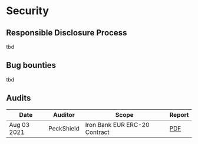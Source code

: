 # Security

## Responsible Disclosure Process

tbd

## Bug bounties

tbd

## Audits

| Date | Auditor | Scope | Report |
|---|---|---|---|
|Aug 03 2021 | PeckShield | Iron Bank EUR ERC-20 Contract | [PDF](https://github.com/andrecronje/fixed-forex-audit/blob/main/PeckShield-Audit-Report-ERC20-ibEUR-v1.0.pdf)